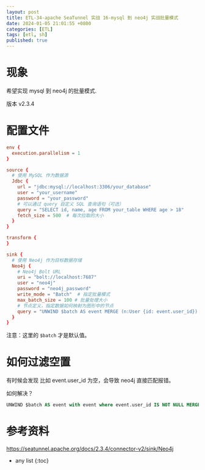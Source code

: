```yaml
---
layout: post
title: ETL-34-apache SeaTunnel 实战 16-mysql 到 neo4j 实战批量模式
date: 2024-01-05 21:01:55 +0800
categories: [ETL]
tags: [etl, sh]
published: true
---
```


# 现象

希望实现 mysql 到 neo4j 的批量模式.

版本 v2.3.4

# 配置文件

```conf
env {
  execution.parallelism = 1
}

source {
  # 使用 MySQL 作为数据源
  Jdbc {
    url = "jdbc:mysql://localhost:3306/your_database"
    user = "your_username"
    password = "your_password"
    # 可以通过 query 自定义 SQL 查询语句（可选）
    query = "SELECT id, name, age FROM your_table WHERE age > 18"
    fetch_size = 500  # 每次拉取的大小
  }
}

transform {
}

sink {
  # 使用 Neo4j 作为目标数据存储
  Neo4j {
    # Neo4j Bolt URL
    uri = "bolt://localhost:7687"
    user = "neo4j"
    password = "neo4j_password"
    write_mode = "Batch"  # 指定批量模式
    max_batch_size = 100 # 批量处理大小
    # 节点定义，指定数据如何映射为图形中的节点
    query = "UNWIND $batch AS event MERGE (n:User {id: event.user_id}) SET n.name = event.username, n.age = event.user_age"
  }
}
```

注意：这里的 `$batch` 才是默认值。

# 如何过滤空置

有时候会发现 比如 event.user_id 为空，会导致 neo4j 直接匹配报错。

如何解决？

```sql
UNWIND $batch AS event with event where event.user_id IS NOT NULL MERGE (n:User {id: event.user_id}) SET n.name = event.username, n.age = event.user_age
```

# 参考资料

https://seatunnel.apache.org/docs/2.3.4/connector-v2/sink/Neo4j

* any list
{:toc}